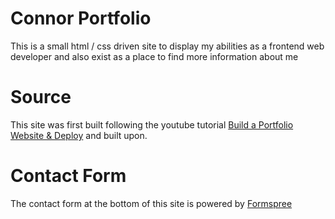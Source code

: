 # Connor Portfolio
This is a small html / css driven site to display my abilities as a frontend web developer and also exist as a place to find more information about me
# Source
This site was first built following the youtube tutorial [Build a Portfolio Website & Deploy](https://youtu.be/r_hYR53r61M) and built upon.
# Contact Form
The contact form at the bottom of this site is powered by [Formspree](https://formspree.io/)
